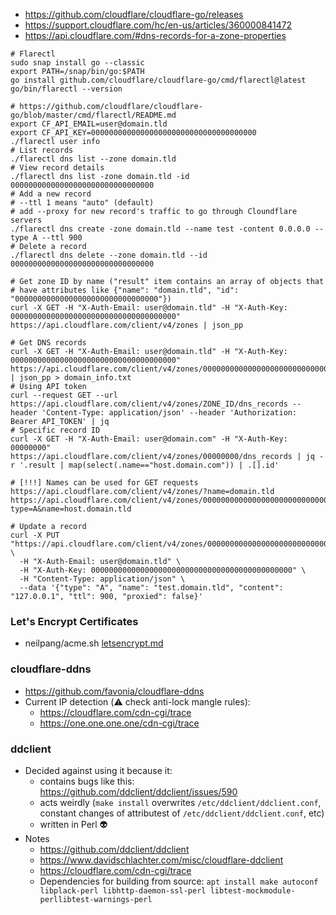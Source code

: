 * https://github.com/cloudflare/cloudflare-go/releases
* https://support.cloudflare.com/hc/en-us/articles/360000841472
* https://api.cloudflare.com/#dns-records-for-a-zone-properties

```shell
# Flarectl
sudo snap install go --classic
export PATH=/snap/bin/go:$PATH
go install github.com/cloudflare/cloudflare-go/cmd/flarectl@latest
go/bin/flarectl --version

# https://github.com/cloudflare/cloudflare-go/blob/master/cmd/flarectl/README.md
export CF_API_EMAIL=user@domain.tld
export CF_API_KEY=0000000000000000000000000000000000000
./flarectl user info
# List records
./flarectl dns list --zone domain.tld
# View record details
./flarectl dns list -zone domain.tld -id 00000000000000000000000000000000
# Add a new record
# --ttl 1 means "auto" (default)
# add --proxy for new record's traffic to go through Cloundflare servers
./flarectl dns create -zone domain.tld --name test -content 0.0.0.0 --type A --ttl 900
# Delete a record
./flarectl dns delete --zone domain.tld --id 00000000000000000000000000000000
```

```shell
# Get zone ID by name ("result" item contains an array of objects that 
# have attributes like {"name": "domain.tld", "id": "00000000000000000000000000000000"})
curl -X GET -H "X-Auth-Email: user@domain.tld" -H "X-Auth-Key: 0000000000000000000000000000000000000" https://api.cloudflare.com/client/v4/zones | json_pp

# Get DNS records
curl -X GET -H "X-Auth-Email: user@domain.tld" -H "X-Auth-Key: 0000000000000000000000000000000000000" https://api.cloudflare.com/client/v4/zones/00000000000000000000000000000000/dns_records | json_pp > domain_info.txt
# Using API token
curl --request GET --url https://api.cloudflare.com/client/v4/zones/ZONE_ID/dns_records --header 'Content-Type: application/json' --header 'Authorization: Bearer API_TOKEN' | jq
# Specific record ID
curl -X GET -H "X-Auth-Email: user@domain.com" -H "X-Auth-Key: 00000000" https://api.cloudflare.com/client/v4/zones/00000000/dns_records | jq -r '.result | map(select(.name=="host.domain.com")) | .[].id'

# [!!!] Names can be used for GET requests
https://api.cloudflare.com/client/v4/zones/?name=domain.tld
https://api.cloudflare.com/client/v4/zones/00000000000000000000000000000000/dns_records?type=A&name=host.domain.tld

# Update a record
curl -X PUT "https://api.cloudflare.com/client/v4/zones/00000000000000000000000000000000/dns_records/00000000000000000000000000000000" \
  -H "X-Auth-Email: user@domain.tld" \
  -H "X-Auth-Key: 000000000000000000000000000000000000000000000" \
  -H "Content-Type: application/json" \
  --data '{"type": "A", "name": "test.domain.tld", "content": "127.0.0.1", "ttl": 900, "proxied": false}'
```

### Let's Encrypt Certificates

* neilpang/acme.sh [letsencrypt.md](./letsencrypt.md)

### cloudflare-ddns

* https://github.com/favonia/cloudflare-ddns
* Current IP detection (:warning: check anti-lock mangle rules):
    * https://cloudflare.com/cdn-cgi/trace
    * https://one.one.one.one/cdn-cgi/trace

### ddclient

* Decided against using it because it:<br>
    * contains bugs like this: https://github.com/ddclient/ddclient/issues/590
    * acts weirdly (`make install` overwrites `/etc/ddclient/ddclient.conf`, constant changes of attributest of `/etc/ddclient/ddclient.conf`, etc)
    * written in Perl :alien:
* Notes
    * https://github.com/ddclient/ddclient
    * https://www.davidschlachter.com/misc/cloudflare-ddclient
    * https://cloudflare.com/cdn-cgi/trace
    * Dependencies for building from source: `apt install make autoconf libplack-perl libhttp-daemon-ssl-perl libtest-mockmodule-perllibtest-warnings-perl`
